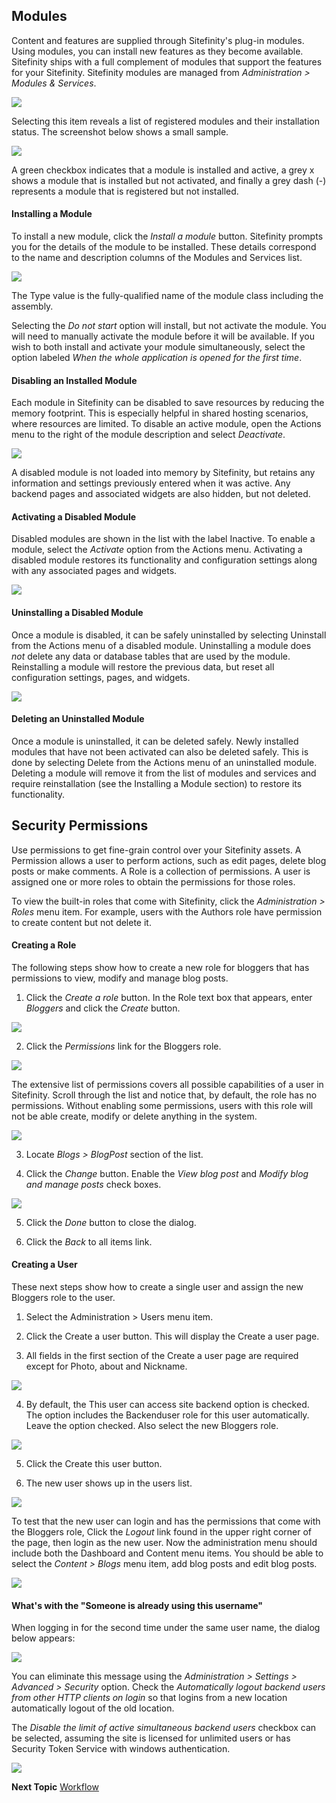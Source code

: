 Modules
-------

Content and features are supplied through Sitefinity's plug-in
modules. Using modules, you can install new features as they become
available. Sitefinity ships with a full complement of modules that
support the features for your Sitefinity. Sitefinity modules are
managed from *Administration \> Modules & Services*.

![](../media/image27.png)

Selecting this item reveals a list of registered modules and their
installation status. The screenshot below shows a small sample.

![](../media/image29.png)

A green checkbox indicates that a module is installed and active, a
grey x shows a module that is installed but not activated, and finally
a grey dash (-) represents a module that is registered but not
installed.

#### Installing a Module

To install a new module, click the *Install a module* button.
Sitefinity prompts you for the details of the module to be installed.
These details correspond to the name and description columns of the
Modules and Services list.

![](../media/image30.png)

The Type value is the fully-qualified name of the module class
including the assembly.

Selecting the *Do not start* option will install, but not activate the
module. You will need to manually activate the module before it will
be available. If you wish to both install and activate your module
simultaneously, select the option labeled *When the whole application
is opened for the first time*.

#### Disabling an Installed Module

Each module in Sitefinity can be disabled to save resources by
reducing the memory footprint. This is especially helpful in shared
hosting scenarios, where resources are limited. To disable an active
module, open the Actions menu to the right of the module description
and select *Deactivate*.

![](../media/image31.png)

A disabled module is not loaded into memory by Sitefinity, but retains
any information and settings previously entered when it was active.
Any backend pages and associated widgets are also hidden, but not
deleted.

#### Activating a Disabled Module

Disabled modules are shown in the list with the label Inactive. To
enable a module, select the *Activate* option from the Actions menu.
Activating a disabled module restores its functionality and
configuration settings along with any associated pages and widgets.

![](../media/image33.png)

#### Uninstalling a Disabled Module

Once a module is disabled, it can be safely uninstalled by selecting
Uninstall from the Actions menu of a disabled module. Uninstalling a
module does *not* delete any data or database tables that are used by
the module. Reinstalling a module will restore the previous data, but
reset all configuration settings, pages, and widgets.

![](../media/image35.png)

#### Deleting an Uninstalled Module

Once a module is uninstalled, it can be deleted safely. Newly
installed modules that have not been activated can also be deleted
safely. This is done by selecting Delete from the Actions menu of an
uninstalled module. Deleting a module will remove it from the list of
modules and services and require reinstallation (see the Installing a
Module section) to restore its functionality.

Security Permissions
--------------------

Use permissions to get fine-grain control over your Sitefinity assets.
A Permission allows a user to perform actions, such as edit pages,
delete blog posts or make comments. A Role is a collection of
permissions. A user is assigned one or more roles to obtain the
permissions for those roles.

To view the built-in roles that come with Sitefinity, click the
*Administration \> Roles* menu item. For example, users with the
Authors role have permission to create content but not delete it.

#### Creating a Role

The following steps show how to create a new role for bloggers that
has permissions to view, modify and manage blog posts.

1.  Click the *Create a role* button. In the Role text box that appears,
    enter *Bloggers* and click the *Create* button.

![](../media/image37.png)

2.  Click the *Permissions* link for the Bloggers role.

![](../media/image38.png)

The extensive list of permissions covers all possible capabilities of
a user in Sitefinity. Scroll through the list and notice that, by
default, the role has no permissions. Without enabling some
permissions, users with this role will not be able create, modify or
delete anything in the system.

![](../media/image39.png)

3.  Locate *Blogs \> BlogPost* section of the list.

4.  Click the *Change* button. Enable the *View blog post* and *Modify
    blog and manage posts* check boxes.

![](../media/image40.png)

5.  Click the *Done* button to close the dialog.

6.  Click the *Back* to all items link.

#### Creating a User

These next steps show how to create a single user and assign the new
Bloggers role to the user.

1.  Select the Administration \> Users menu item.

2.  Click the Create a user button. This will display the Create a user
    page.

3.  All fields in the first section of the Create a user page are
    required except for Photo, about and Nickname.

![](../media/image41.png)

4.  By default, the This user can access site backend option is checked.
    The option includes the Backenduser role for this user
    automatically. Leave the option checked. Also select the new
    Bloggers role.

![](../media/image42.png)

5.  Click the Create this user button.

6.  The new user shows up in the users list.

![](../media/image43.png)

To test that the new user can login and has the permissions that come
with the Bloggers role, Click the *Logout* link found in the upper
right corner of the page, then login as the new user. Now the
administration menu should include both the Dashboard and Content menu
items. You should be able to select the *Content \> Blogs* menu item,
add blog posts and edit blog posts.

![](../media/image44.png)

#### What's with the "Someone is already using this username"

When logging in for the second time under the same user name, the
dialog below appears:

![](../media/image45.jpeg)

You can eliminate this message using the *Administration \> Settings
\> Advanced \> Security* option. Check the *Automatically logout
backend users from other HTTP clients on login* so that logins from a
new location automatically logout of the old location.

The *Disable the limit of active simultaneous backend users* checkbox
can be selected, assuming the site is licensed for unlimited users or
has Security Token Service with windows authentication.

![](../media/image46.png)

**Next Topic**
[Workflow](../Workflow/readme.md)